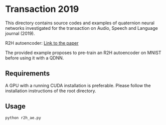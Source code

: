 # Transaction 2019

This directory contains source codes and examples of quaternion neural networks investigated for the transaction on Audio, Speech and Language journal (2019).

R2H autoencoder: [Link to the paper](https://ieeexplore.ieee.org/document/8888214)

The provided example proposes to pre-train an R2H autoencoder on MNIST before using it with a QDNN.

Requirements
------------
A GPU with a running CUDA installation is preferable. Please follow the installation instructions of the root directory.

Usage
------------

```bash
python r2h_ae.py        
```
